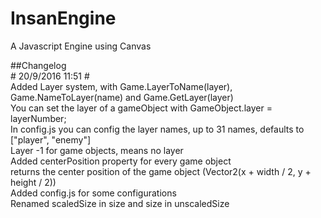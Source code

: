 # InsanEngine
A Javascript Engine using Canvas


##Changelog  
    # 20/9/2016 11:51 #  
	    Added Layer system, with Game.LayerToName(layer), Game.NameToLayer(name) and Game.GetLayer(layer)  
		    You can set the layer of a gameObject with GameObject.layer = layerNumber;  
		    In config.js you can config the layer names, up to 31 names, defaults to ["player", "enemy"]  
		    Layer -1 for game objects, means no layer  
  	    Added centerPosition property for every game object  
  		    returns the center position of the game object (Vector2(x + width / 2, y + height / 2))  
    	Added config.js for some configurations  
     	Renamed scaledSize in size and size in unscaledSize
     	
    